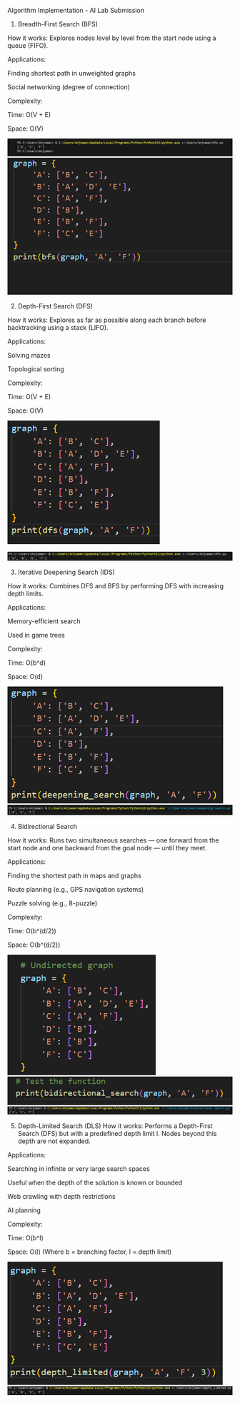 Algorithm Implementation - AI Lab Submission
1. Breadth-First Search (BFS)
   
How it works: Explores nodes level by level from the start node using a queue (FIFO).

Applications:

Finding shortest path in unweighted graphs

Social networking (degree of connection)

Complexity:

Time: O(V + E)

Space: O(V)

![image alt](https://github.com/MirzaAnjuman/AI-Course/blob/960aeac2c333c6b4f39fb714d549912ecba7f6be/Algorithm%20Implementation/Screenshot_1.png)
![image alt](https://github.com/MirzaAnjuman/AI-Course/blob/14df34d50da91ea92bb1e1aba2fcd446d5f425bf/Algorithm%20Implementation/Screenshot_2.png)

 2. Depth-First Search (DFS)
    
How it works: Explores as far as possible along each branch before backtracking using a stack
 (LIFO).
 
 Applications:
 
 Solving mazes
 
 Topological sorting
 
 Complexity:
 
 Time: O(V + E)
 
 Space: O(V)

 ![image alt](https://github.com/MirzaAnjuman/AI-Course/blob/69802018b084940673b14a035e8953f065feee2c/Algorithm%20Implementation/Screenshot_4.png)
 
 ![image alt](https://github.com/MirzaAnjuman/AI-Course/blob/2d9520516f99ef4cc99447bc694c9ee74ef486ca/Algorithm%20Implementation/Screenshot_3.png)

3. Iterative Deepening Search (IDS)

How it works: Combines DFS and BFS by performing DFS with increasing depth limits.

Applications:
 
Memory-efficient search
 
Used in game trees
 
Complexity:
 
Time: O(b^d)
 
Space: O(d)

![image alt](https://github.com/MirzaAnjuman/AI-Course/blob/bccf5df220a0faca2b1768e96408940a576ccdcb/Algorithm%20Implementation/Screenshot_6.png)
![image alt](https://github.com/MirzaAnjuman/AI-Course/blob/bccf5df220a0faca2b1768e96408940a576ccdcb/Algorithm%20Implementation/Screenshot_5.png)

4. Bidirectional Search

How it works:
Runs two simultaneous searches — one forward from the start node and one backward from the goal node — until they meet.

Applications:

Finding the shortest path in maps and graphs

Route planning (e.g., GPS navigation systems)

Puzzle solving (e.g., 8-puzzle)

Complexity:

Time: O(b^(d/2))

Space: O(b^(d/2))

![image alt](https://github.com/MirzaAnjuman/AI-Course/blob/4f4d0e02095f430eedda7b8816e4a861403349d7/Algorithm%20Implementation/Screenshot_7.png)
![image alt](https://github.com/MirzaAnjuman/AI-Course/blob/4f4d0e02095f430eedda7b8816e4a861403349d7/Algorithm%20Implementation/Screenshot_8.png)
![image alt](https://github.com/MirzaAnjuman/AI-Course/blob/4f4d0e02095f430eedda7b8816e4a861403349d7/Algorithm%20Implementation/Screenshot_9.png)

5. Depth-Limited Search (DLS)
How it works:
Performs a Depth-First Search (DFS) but with a predefined depth limit l. Nodes beyond this depth are not expanded.

Applications:

Searching in infinite or very large search spaces

Useful when the depth of the solution is known or bounded

Web crawling with depth restrictions

AI planning

Complexity:

Time: O(b^l)

Space: O(l)
(Where b = branching factor, l = depth limit)

![image alt](https://github.com/MirzaAnjuman/AI-Course/blob/7421c218b82d34ef35f11b18b42096f32f66a36e/Algorithm%20Implementation/Screenshot_10.png)
![image alt](https://github.com/MirzaAnjuman/AI-Course/blob/7421c218b82d34ef35f11b18b42096f32f66a36e/Algorithm%20Implementation/Screenshot_11.png)




